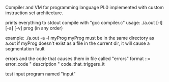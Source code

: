 Compiler and VM for programming language PL0 implemented with custom instruction set architecture.

prints everything to stdout
compile with "gcc compiler.c"
usage: ./a.out [-l] [-a] [-v] prog (in any order)

example: ./a.out -a -l myProg
myProg must be in the same directory as a.out
if myProg doesn't exist as a file in the current dir, it will cause a segmentation fault


errors and the code that causes them in file called "errors"
format ::= error_code " description " code_that_triggers_it

test input program named "input"
